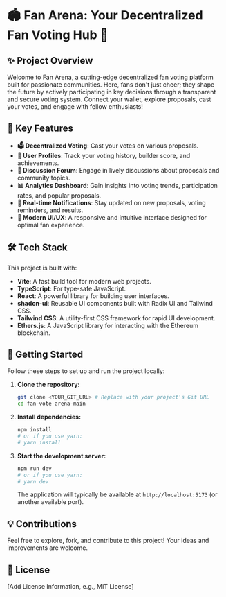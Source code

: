 # 🏟️ Fan Arena: Your Decentralized Fan Voting Hub 🚀

## ✨ Project Overview

Welcome to Fan Arena, a cutting-edge decentralized fan voting platform built for passionate communities. Here, fans don't just cheer; they shape the future by actively participating in key decisions through a transparent and secure voting system. Connect your wallet, explore proposals, cast your votes, and engage with fellow enthusiasts!

## 🌟 Key Features

-   **🗳️ Decentralized Voting**: Cast your votes on various proposals.
-   **👤 User Profiles**: Track your voting history, builder score, and achievements.
-   **💬 Discussion Forum**: Engage in lively discussions about proposals and community topics.
-   **📊 Analytics Dashboard**: Gain insights into voting trends, participation rates, and popular proposals.
-   **🔔 Real-time Notifications**: Stay updated on new proposals, voting reminders, and results.
-   **🎨 Modern UI/UX**: A responsive and intuitive interface designed for optimal fan experience.

## 🛠️ Tech Stack

This project is built with:

-   **Vite**: A fast build tool for modern web projects.
-   **TypeScript**: For type-safe JavaScript.
-   **React**: A powerful library for building user interfaces.
-   **shadcn-ui**: Reusable UI components built with Radix UI and Tailwind CSS.
-   **Tailwind CSS**: A utility-first CSS framework for rapid UI development.
-   **Ethers.js**: A JavaScript library for interacting with the Ethereum blockchain.

## 🚀 Getting Started

Follow these steps to set up and run the project locally:

1.  **Clone the repository:**
    ```bash
    git clone <YOUR_GIT_URL> # Replace with your project's Git URL
    cd fan-vote-arena-main
    ```

2.  **Install dependencies:**
    ```bash
    npm install
    # or if you use yarn:
    # yarn install
    ```

3.  **Start the development server:**
    ```bash
    npm run dev
    # or if you use yarn:
    # yarn dev
    ```
    The application will typically be available at `http://localhost:5173` (or another available port).

## 💡 Contributions

Feel free to explore, fork, and contribute to this project! Your ideas and improvements are welcome.

## 📄 License

[Add License Information, e.g., MIT License]
